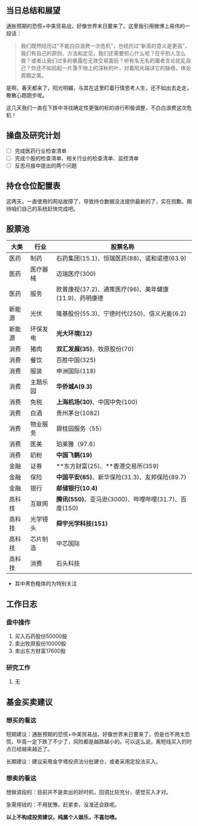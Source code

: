 ## 当日总结和展望

通胀预期的恐慌+中美贸易战，好像世界末日要来了。这里我引用微博上易伟的一段话：

> 我们既然经历过“不能白白浪费一次危机”，也经历过“新高的意义是更高”，我们有自己的原则、方法和定见，我们还需要担心什么呢？在乎别人怎么做？或者让我们过多的暴露在无效交易面前？听有名无名的庸者言论扰乱自己？你还不如拾起一片落于地上的深秋的叶，对着阳光端详它的脉络，体会周期之美。 

是啊，春天都来了，阳光明媚，与其在这里盯着行情思考人生，还不如出去走走，散散心跑跑步呢。

这几天我们一直在下跌中寻找确定性更强的标的进行积极调整，不白白浪费这次危机！

## 操盘及研究计划

- [ ] 完成医药行业检查清单
- [ ] 完成个股的检查清单、相关行业的检查清单、监控清单
- [ ] 反思月报中提出的两个问题

## 持仓仓位配置表

这两天，一直使用的网站故障了，导致持仓数据没法提供最新的了，实在抱歉。期待咱们自己的系统赶快完成吧。

## 股票池

| 大类   | 行业     | 股票名称                                               |
| ------ | -------- | ------------------------------------------------------ |
| 医药   | 制药     | 石药集团(15.1)、恒瑞医药(88)、诺和诺德(63.9)           |
| 医药   | 医疗器械 | 迈瑞医疗(300)                                          |
| 医药   | 服务     | 欧普康视(37.2)、通策医疗(96)、美年健康(11.9)、药明康德 |
| 新能源 | 光伏     | 隆基股份(55.3)、宁德时代(250)、信义光能(6.2)           |
| 新能源 | 环保发电 | **光大环境(12)**                                       |
| 消费   | 猪肉     | **双汇发展(35)**、牧原股份(70)                         |
| 消费   | 餐饮     | 百胜中国(325)                                          |
| 消费   | 服装     | 申洲国际(118)                                          |
| 消费   | 主题乐园 | **华侨城A(9.3)**                                       |
| 消费   | 免税     | **上海机场(30)**、中国中免(100)                        |
| 消费   | 白酒     | 贵州茅台(1082)                                         |
| 消费   | 物业服务 | 碧桂园服务（55）                                       |
| 消费   | 医美     | 珀莱雅（97.6）                                         |
| 消费   | 奶粉     | **中国飞鹤(19)**                                       |
| 金融   | 证券     | **东方财富(25)、**香港交易所(359)                      |
| 金融   | 保险     | **中国平安(85)**、新华保险(31.3)、友邦保险(89.7)       |
| 金融   | 银行     | **邮储银行(10.4)**                                     |
| 高科技 | 互联网   | **腾讯(550)**、亚马逊(3000)、哔哩哔哩(31.7)、百度(150) |
| 高科技 | 光学镜头 | **舜宇光学科技(151)**                                  |
| 高科技 | 芯片制造 | 中芯国际                                               |
| 高科技 | 消费     | 石头科技                                               |

* 其中黑色粗体的为特别关注

## 工作日志

### 盘中操作

1. 买入石药股份50000股
2. 卖出牧原股份10000股
3. 卖出东方财富17600股

### 研究工作

1. 无

## 基金买卖建议

### 想买的看这

短期建议：通胀预期的恐慌+中美贸易战，好像世界末日要来了。但是也不用太恐慌，毕竟一定下跌了不少了，风险都是越跌越小的。可以这么说，离短线买入的时点已经越来越近了。

长期建议：建议采用金字塔投资法分批建仓，或者采用定投法买入。

### 想卖的看这

想做波段的：目前并不是卖出的好时机，回调比较充分，感觉买入才对。

急需用钱的：不用犹豫，赶紧卖，没准还会跌呢。

**以上不构成投资建议，纯属个人娱乐，不喜勿喷。**

